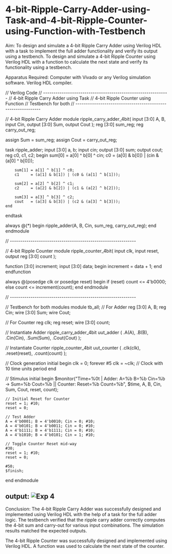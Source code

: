 # 4-bit-Ripple-Carry-Adder-using-Task-and-4-bit-Ripple-Counter-using-Function-with-Testbench
Aim:
To design and simulate a 4-bit Ripple Carry Adder using Verilog HDL with a task to implement the full adder functionality and verify its output using a testbench.
To design and simulate a 4-bit Ripple Counter using Verilog HDL with a function to calculate the next state and verify its functionality using a testbench.

Apparatus Required:
Computer with Vivado or any Verilog simulation software.
Verilog HDL compiler.

// Verilog Code // ------------------------------------------------------------- // 4-bit Ripple Carry Adder using Task // 4-bit Ripple Counter using Function // Testbench for both // -------------------------------------------------------------

// 4-bit Ripple Carry Adder module ripple_carry_adder_4bit( input [3:0] A, B, input Cin, output [3:0] Sum, output Cout ); reg [3:0] sum_reg; reg carry_out_reg;

assign Sum = sum_reg;
assign Cout = carry_out_reg;

task ripple_adder;
    input [3:0] a, b;
    input cin;
    output [3:0] sum;
    output cout;
    reg c0, c1, c2;
    begin
        sum[0] = a[0] ^ b[0] ^ cin;
        c0     = (a[0] & b[0]) | (cin & (a[0] ^ b[0]));

        sum[1] = a[1] ^ b[1] ^ c0;
        c1     = (a[1] & b[1]) | (c0 & (a[1] ^ b[1]));

        sum[2] = a[2] ^ b[2] ^ c1;
        c2     = (a[2] & b[2]) | (c1 & (a[2] ^ b[2]));

        sum[3] = a[3] ^ b[3] ^ c2;
        cout   = (a[3] & b[3]) | (c2 & (a[3] ^ b[3]));
    end
endtask

always @(*) begin
    ripple_adder(A, B, Cin, sum_reg, carry_out_reg);
end
endmodule

// -------------------------------------------------------------

// 4-bit Ripple Counter module ripple_counter_4bit( input clk, input reset, output reg [3:0] count );

function [3:0] increment;
    input [3:0] data;
    begin
        increment = data + 1;
    end
endfunction

always @(posedge clk or posedge reset) begin
    if (reset)
        count <= 4'b0000;
    else
        count <= increment(count);
end
endmodule

// -------------------------------------------------------------

// Testbench for both modules module tb_all; // For Adder reg [3:0] A, B; reg Cin; wire [3:0] Sum; wire Cout;

// For Counter
reg clk;
reg reset;
wire [3:0] count;

// Instantiate Adder
ripple_carry_adder_4bit uut_adder (
    .A(A), .B(B), .Cin(Cin),
    .Sum(Sum), .Cout(Cout)
);

// Instantiate Counter
ripple_counter_4bit uut_counter (
    .clk(clk),
    .reset(reset),
    .count(count)
);

// Clock generation
initial begin
    clk = 0;
    forever #5 clk = ~clk; // Clock with 10 time units period
end

// Stimulus
initial begin
    $monitor("Time=%0t | Adder: A=%b B=%b Cin=%b -> Sum=%b Cout=%b || Counter: Reset=%b Count=%b", 
              $time, A, B, Cin, Sum, Cout, reset, count);

    // Initial Reset for Counter
    reset = 1; #10;
    reset = 0; 

    // Test Adder
    A = 4'b0001; B = 4'b0010; Cin = 0; #10;
    A = 4'b0101; B = 4'b0011; Cin = 0; #10;
    A = 4'b1111; B = 4'b1111; Cin = 0; #10;
    A = 4'b1010; B = 4'b0101; Cin = 1; #10;

    // Toggle Counter Reset mid-way
    #30;
    reset = 1; #10;
    reset = 0;

    #50;
    $finish;
end
endmodule
## output: ![Exp 4](https://github.com/user-attachments/assets/935eae91-bb9d-4967-9eba-9cffbc166fe4)

Conclusion:
The 4-bit Ripple Carry Adder was successfully designed and implemented using Verilog HDL with the help of a task for the full adder logic. The testbench verified that the ripple carry adder correctly computes the 4-bit sum and carry-out for various input combinations. The simulation results matched the expected outputs.

The 4-bit Ripple Counter was successfully designed and implemented using Verilog HDL. A function was used to calculate the next state of the counter.


